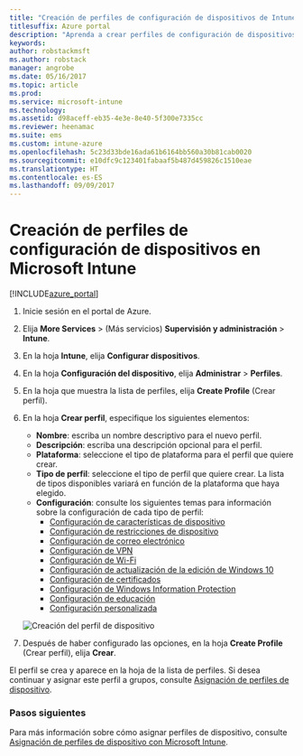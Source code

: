 ```yaml
---
title: "Creación de perfiles de configuración de dispositivos de Intune"
titlesuffix: Azure portal
description: "Aprenda a crear perfiles de configuración de dispositivos de Intune."
keywords: 
author: robstackmsft
ms.author: robstack
manager: angrobe
ms.date: 05/16/2017
ms.topic: article
ms.prod: 
ms.service: microsoft-intune
ms.technology: 
ms.assetid: d98aceff-eb35-4e3e-8e40-5f300e7335cc
ms.reviewer: heenamac
ms.suite: ems
ms.custom: intune-azure
ms.openlocfilehash: 5c23d33bde16ada61b6164bb560a30b81cab0020
ms.sourcegitcommit: e10dfc9c123401fabaaf5b487d459826c1510eae
ms.translationtype: HT
ms.contentlocale: es-ES
ms.lasthandoff: 09/09/2017
---
```

# <a name="how-to-create-device-configuration-profiles-in-microsoft-intune"></a>Creación de perfiles de configuración de dispositivos en Microsoft Intune

[!INCLUDE[azure_portal](./includes/azure_portal.md)]


1. Inicie sesión en el portal de Azure.
2. Elija **More Services** >  (Más servicios) **Supervisión y administración** > **Intune**.
3. En la hoja **Intune**, elija **Configurar dispositivos**.
2. En la hoja **Configuración del dispositivo**, elija **Administrar** > **Perfiles**.
2. En la hoja que muestra la lista de perfiles, elija **Create Profile** (Crear perfil).
3. En la hoja **Crear perfil**, especifique los siguientes elementos:
    - **Nombre**: escriba un nombre descriptivo para el nuevo perfil.
    - **Descripción**: escriba una descripción opcional para el perfil.
    - **Plataforma**: seleccione el tipo de plataforma para el perfil que quiere crear.
    - **Tipo de perfil**: seleccione el tipo de perfil que quiere crear. La lista de tipos disponibles variará en función de la plataforma que haya elegido.
    - **Configuración**: consulte los siguientes temas para información sobre la configuración de cada tipo de perfil:
        -  [Configuración de características de dispositivo](device-features-configure.md)
        -  [Configuración de restricciones de dispositivo](device-restrictions-configure.md)
        -  [Configuración de correo electrónico](email-settings-configure.md)
        -  [Configuración de VPN](vpn-settings-configure.md)
        -  [Configuración de Wi-Fi](wi-fi-settings-configure.md)
        -  [Configuración de actualización de la edición de Windows 10](edition-upgrade-configure-windows-10.md)
        -  [Configuración de certificados](certificates-configure.md)
        -  [Configuración de Windows Information Protection](windows-information-protection-configure.md)
        -  [Configuración de educación](education-settings-configure.md)
        -  [Configuración personalizada](custom-settings-configure.md)

    ![Creación del perfil de dispositivo](./media/create-device-profile.png)
4. Después de haber configurado las opciones, en la hoja **Create Profile** (Crear perfil), elija **Crear**.

El perfil se crea y aparece en la hoja de la lista de perfiles.
Si desea continuar y asignar este perfil a grupos, consulte [Asignación de perfiles de dispositivo](device-profile-assign.md).


### <a name="next-steps"></a>Pasos siguientes
Para más información sobre cómo asignar perfiles de dispositivo, consulte [Asignación de perfiles de dispositivo con Microsoft Intune](device-profile-assign.md).
